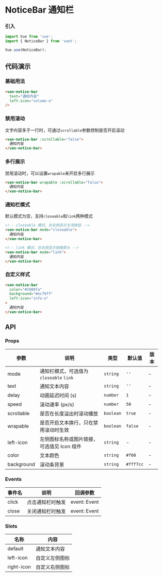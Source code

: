 # NoticeBar 通知栏

### 引入

``` javascript
import Vue from 'vue';
import { NoticeBar } from 'vant';

Vue.use(NoticeBar);
```

## 代码演示

### 基础用法

```html
<van-notice-bar
  text="通知内容"
  left-icon="volume-o"
/>
```

### 禁用滚动

文字内容多于一行时，可通过`scrollable`参数控制是否开启滚动

```html
<van-notice-bar :scrollable="false">
  通知内容
</van-notice-bar>
```

### 多行展示

禁用滚动时，可以设置`wrapable`来开启多行展示

```html
<van-notice-bar wrapable :scrollable="false">
  通知内容
</van-notice-bar>
```

### 通知栏模式

默认模式为空，支持`closeable`和`link`两种模式

```html
<!-- closeable 模式，在右侧显示关闭按钮 -->
<van-notice-bar mode="closeable">
  通知内容
</van-notice-bar>

<!-- link 模式，在右侧显示链接箭头 -->
<van-notice-bar mode="link">
  通知内容
</van-notice-bar>
```

### 自定义样式

```html
<van-notice-bar
  color="#1989fa"
  background="#ecf9ff"
  left-icon="info-o"
>
  通知内容
</van-notice-bar>
```

## API

### Props

| 参数 | 说明 | 类型 | 默认值 | 版本 |
|------|------|------|------|------|
| mode | 通知栏模式，可选值为 `closeable` `link` | `string` | `''` | - |
| text | 通知文本内容 | `string` | `''` | - |
| delay | 动画延迟时间 (s) | `number` | `1` | - |
| speed | 滚动速率 (px/s) | `number` | `50` | - |
| scrollable | 是否在长度溢出时滚动播放 | `boolean` | `true` | - |
| wrapable | 是否开启文本换行，只在禁用滚动时生效 | `boolean` | `false` | - |
| left-icon | 左侧图标名称或图片链接，可选值见 Icon 组件 | `string` | - | - |
| color | 文本颜色 | `string` | `#f60` | - |
| background | 滚动条背景 | `string` | `#fff7cc` | - |

### Events

| 事件名 | 说明 | 回调参数 |
|------|------|------|
| click | 点击通知栏时触发 | event: Event |
| close | 关闭通知栏时触发 | event: Event |

### Slots

| 名称 | 内容 |
|------|------|
| default | 通知文本内容 |
| left-icon | 自定义左侧图标 |
| right-icon | 自定义右侧图标 |
